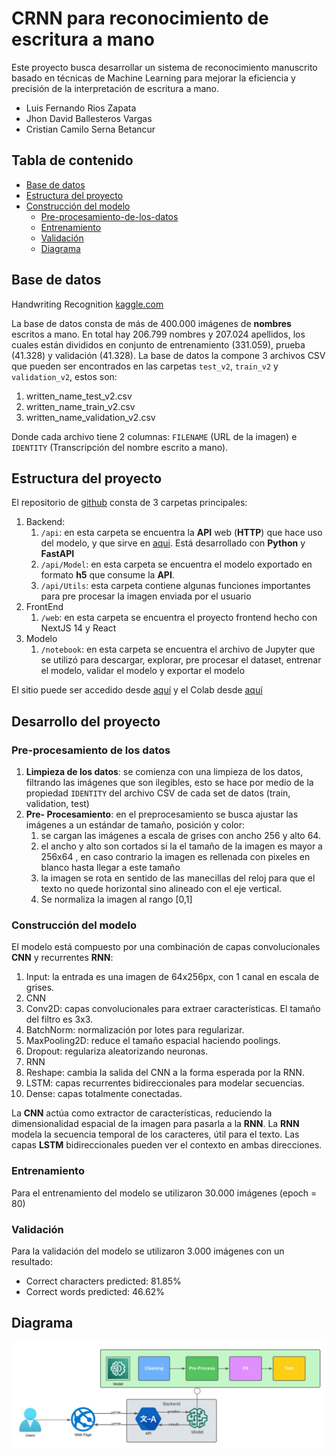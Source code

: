 # CRNN para reconocimiento de escritura a mano

Este proyecto busca desarrollar un sistema de reconocimiento manuscrito basado
en técnicas de Machine Learning para mejorar la eficiencia y precisión de la
interpretación de escritura a mano.

- Luis Fernando Rios Zapata
- Jhon David Ballesteros Vargas
- Cristian Camilo Serna Betancur

## Tabla de contenido

- [Base de datos](#base-de-datos)
- [Estructura del proyecto](#estructura-del-proyecto)
- [Construcción del modelo](#construcción-del-modelo)
  - [Pre-procesamiento-de-los-datos](#pre-procesamiento-de-los-datos)
  - [Entrenamiento](#entrenamiento)
  - [Validación](#validación)
  - [Diagrama](#diagrama)

## Base de datos
Handwriting Recognition [kaggle.com](https://www.kaggle.com/datasets/landlord/handwriting-recognition/data)

La base de datos consta de más de 400.000 imágenes de **nombres** escritos a
mano. En total hay 206.799 nombres y 207.024 apellidos, los cuales están
divididos en conjunto de entrenamiento (331.059), prueba (41.328) y validación
(41.328). La base de datos la compone 3 archivos CSV que pueden ser encontrados
en las carpetas `test_v2`, `train_v2` y `validation_v2`, estos son: 

1. written_name_test_v2.csv 
2. written_name_train_v2.csv 
3. written_name_validation_v2.csv

Donde cada archivo tiene 2 columnas: `FILENAME` (URL de la imagen) e `IDENTITY`
(Transcripción del nombre escrito a mano).

## Estructura del proyecto
El repositorio de
[github](https://github.com/Udea-Simulacion-2023-2/crnn-for-handwriting-recognition)
consta de 3 carpetas principales: 

1. Backend:
   1. `/api`: en esta carpeta se encuentra la **API** web (__HTTP__) que hace
      uso del modelo, y que sirve en
      [aqui](http://apihandwritingrecognition.us-east-1.elasticbeanstalk.com/api/v1/test/).
      Está desarrollado con **Python** y **FastAPI** 
   2. `/api/Model`: en esta carpeta se encuentra el modelo exportado en formato
      **h5** que consume la **API**.
   3. `/api/Utils`: esta carpeta contiene algunas funciones importantes para
      pre procesar la imagen enviada por el usuario 
2. FrontEnd
   1. `/web`: en esta carpeta se encuentra el proyecto frontend hecho con
      NextJS 14 y React
3. Modelo
   1. `/notebook`: en esta carpeta se encuentra el archivo de Jupyter que se
      utilizó para descargar, explorar, pre procesar el dataset, entrenar el
      modelo, validar el modelo y exportar el modelo

El sitio puede ser accedido desde [aquí]() y el Colab desde
[aquí](https://colab.research.google.com/drive/1n7IS2fDulszekfoGPWPGpNGYoJzeJ0yA?usp=sharing
)

## Desarrollo del proyecto

### Pre-procesamiento de los datos 

1. **Limpieza de los datos**: se comienza con una limpieza de los datos,
   filtrando las imágenes que son ilegibles, esto se hace por medio de la
   propiedad `IDENTITY` del archivo CSV de cada set de datos (train,
   validation, test) 
2. **Pre- Procesamiento**: en el preprocesamiento se busca ajustar las imágenes a
   un estándar de tamaño, posición y color: 
   1. se cargan las imágenes a escala de grises con ancho 256 y alto 64.
   2. el ancho y alto son cortados si la el tamaño de la imagen es mayor a
      256x64 , en caso contrario la imagen es rellenada con pixeles en blanco
      hasta llegar a este tamaño
   3. la imagen se rota en sentido de las manecillas del reloj para que el
      texto no quede horizontal sino alineado con el eje vertical. 
   4. Se normaliza la imagen al rango [0,1]

### Construcción del modelo
El modelo está compuesto por una combinación de capas convolucionales **CNN** y
recurrentes **RNN**: 

1. Input: la entrada es una imagen de 64x256px, con 1 canal en escala de
   grises.
2. CNN 
3. Conv2D: capas convolucionales para extraer características. El tamaño del
   filtro es 3x3.
4. BatchNorm: normalización por lotes para regularizar.
5. MaxPooling2D: reduce el tamaño espacial haciendo poolings.
6. Dropout: regulariza aleatorizando neuronas.
7. RNN
8. Reshape: cambia la salida del CNN a la forma esperada por la RNN.
9. LSTM: capas recurrentes bidireccionales para modelar secuencias.
10. Dense: capas totalmente conectadas.

La **CNN** actúa como extractor de características, reduciendo la
dimensionalidad espacial de la imagen para pasarla a la **RNN**. La **RNN**
modela la secuencia temporal de los caracteres, útil para el texto. Las capas
**LSTM** bidireccionales pueden ver el contexto en ambas direcciones.

### Entrenamiento 
Para el entrenamiento del modelo se utilizaron 30.000 imágenes (epoch = 80)

### Validación
Para la validación del modelo se utilizaron 3.000 imágenes con un resultado:

- Correct characters predicted: 81.85%
- Correct words predicted: 46.62%

## Diagrama

![Diagrama](/diagram.jpeg "Diagrama")
